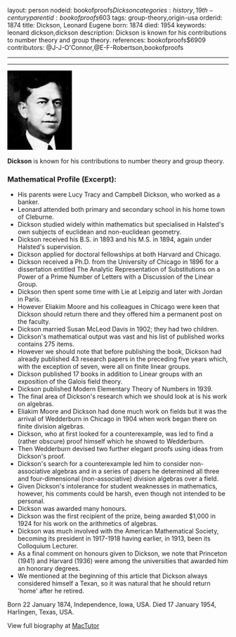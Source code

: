 layout: person
nodeid: bookofproofs$Dickson
categories: history,19th-century
parentid: bookofproofs$603
tags: group-theory,origin-usa
orderid: 1874
title: Dickson, Leonard Eugene
born: 1874
died: 1954
keywords: leonard dickson,dickson
description: Dickson is known for his contributions to number theory and group theory.
references: bookofproofs$6909
contributors: @J-J-O'Connor,@E-F-Robertson,bookofproofs

---



---

![Dickson.jpg](https://github.com/bookofproofs/bookofproofs.github.io/blob/main/_sources/_assets/images/portraits/Dickson.jpg?raw=true)

**Dickson** is known for his contributions to number theory and group theory.

### Mathematical Profile (Excerpt):
* His parents were Lucy Tracy and Campbell Dickson, who worked as a banker.
* Leonard attended both primary and secondary school in his home town of Cleburne.
* Dickson studied widely within mathematics but specialised in Halsted's own subjects of euclidean and non-euclidean geometry.
* Dickson received his B.S. in 1893 and his  M.S. in 1894, again under Halsted's supervision.
* Dickson applied for doctoral fellowships at both Harvard and Chicago.
* Dickson received a Ph.D. from the University of Chicago in 1896 for a dissertation entitled The Analytic Representation of Substitutions on a Power of a Prime Number of Letters with a Discussion of the Linear Group.
* Dickson then spent some time with Lie at Leipzig and later with Jordan in Paris.
* However Eliakim Moore and his colleagues in Chicago were keen that Dickson should return there and they offered him a permanent post on the faculty.
* Dickson married Susan McLeod Davis in 1902; they had two children.
* Dickson's mathematical output was vast and his list of published works contains 275 items.
* However we should note that before publishing the book, Dickson had already published 43 research papers in the preceding five years which, with the exception of seven, were all on finite linear groups.
* Dickson published 17 books in addition to Linear groups with an exposition of the Galois field theory.
* Dickson published Modern Elementary Theory of Numbers  in 1939.
* The final area of Dickson's research which we should look at is his work on algebras.
* Eliakim Moore and Dickson had done much work on fields but it was the arrival of Wedderburn in Chicago in 1904 when work began there on finite division algebras.
* Dickson, who at first looked for a counterexample, was led to find a (rather obscure) proof himself which he showed to Wedderburn.
* Then Wedderburn devised two further elegant proofs using ideas from Dickson's proof.
* Dickson's search for a counterexample led him to consider non-associative algebras and in a series of papers he determined all three and four-dimensional (non-associative) division algebras over a field.
* Given Dickson's intolerance for student weaknesses in mathematics, however, his comments could be harsh, even though not intended to be personal.
* Dickson was awarded many honours.
* Dickson was the first recipient of the prize, being awarded $1,000 in 1924 for his work on the arithmetics of algebras.
* Dickson was much involved with the American Mathematical Society, becoming its president in 1917-1918 having earlier, in 1913, been its Colloquium Lecturer.
* As a final comment on honours given to Dickson, we note that Princeton (1941) and Harvard (1936) were among the universities that awarded him an honorary degrees.
* We mentioned at the beginning of this article that Dickson always considered himself a Texan, so it was natural that he should return 'home' after he retired.

Born 22 January 1874, Independence, Iowa, USA. Died 17 January 1954, Harlingen, Texas, USA.

View full biography at [MacTutor](https://mathshistory.st-andrews.ac.uk/Biographies/Dickson/)
